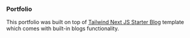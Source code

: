 ### Portfolio 

This portfolio was built on top of [Tailwind Next JS Starter Blog](https://github.com/timlrx/tailwind-nextjs-starter-blog) template which comes with built-in blogs functionality.